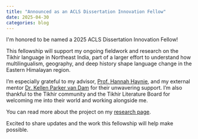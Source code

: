 ```yaml
---
title: "Announced as an ACLS Dissertation Innovation Fellow"
date: 2025-04-30
categories: blog
---
```


I'm honored to be named a 2025 ACLS Dissertation Innovation Fellow!

This fellowship will support my ongoing fieldwork and research on the Tikhir language in Northeast India, part of a larger effort to understand how multilingualism, geography, and deep history shape language change in the Eastern Himalayan region. 

I’m especially grateful to my advisor, [Prof. Hannah Haynie](https://www.colorado.edu/linguistics/hannah-haynie), and my external mentor [Dr. Kellen Parker van Dam](http://patkai.ist/) for their unwavering support. I’m also thankful to the Tikhir community and the Tikhir Literature Board for welcoming me into their world and working alongside me.

You can read more about the project on my [research page](https://patrickdas.github.io/research/).

Excited to share updates and the work this fellowship will help make possible.
